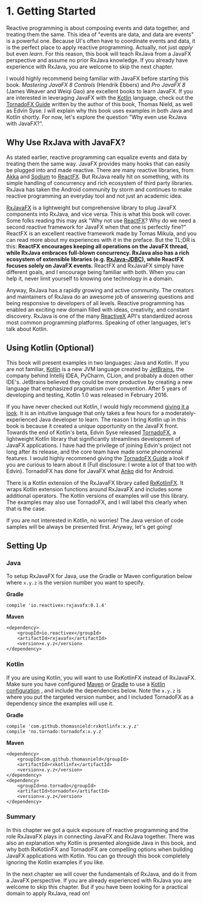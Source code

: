 # 1. Getting Started

Reactive programming is about composing events and data together, and treating them the same. This idea of "events are data, and data are events" is a powerful one. Because UI's often have to coordinate events and data, it is the perfect place to apply reactive programming. Actually, not just *apply* but even *learn*. For this reason, this book will teach RxJava from a JavaFX perspective and assume no prior RxJava knowledge. If you already have experience with RxJava, you are welcome to skip the next chapter. 

I would highly recommend being familiar with JavaFX before starting this book. *Mastering JavaFX 8 Controls*  (Hendrik Ebbers) and *Pro JavaFX 8* (James Weaver and Weiqi Gao) are excellent books to learn JavaFX. If you are interested in leveraging JavaFX with the [Kotlin](http://kotlinlang.org/) language, check out the [TornadoFX Guide](https://edvin.gitbooks.io/tornadofx-guide/content/) written by the author of this book, Thomas Nield, as well as Edvin Syse. I will explain why this book uses examples in both Java and Kotlin shortly. For now, let's explore the question "Why even use RxJava with JavaFX?".

## Why Use RxJava with JavaFX? 

As stated earlier, reactive programming can equalize events and data by treating them the same way. JavaFX provides many hooks that can easily be plugged into and made reactive. There are many reactive libraries, from [Akka](http://akka.io/) and [Sodium](https://github.com/SodiumFRP/sodium) to [ReactFX]((https://github.com/TomasMikula/ReactFX)). But RxJava really hit on something, with its simple handling of concurrency and rich ecosystem of third party libraries. RxJava has taken the Android community by storm and continues to make reactive programming an everyday tool and not just an academic idea.

[RxJavaFX](https://github.com/ReactiveX/RxJavaFX) is a lightweight but comprehensive library to plug JavaFX components into RxJava, and vice versa. This is what this book will cover. Some folks reading this may ask "Why not use [ReactFX](https://github.com/TomasMikula/ReactFX)? Why do we need a second reactive framework for JavaFX when that one is perfectly fine?" ReactFX is an excellent reactive framework made by Tomas Mikula, and you can read more about my experiences with it in the preface. But the TL;DR is this: **ReactFX encourages keeping all operations on the JavaFX thread, while RxJava embraces full-blown concurrency. RxJava also has a rich ecosystem of extensible libraries (e.g. [RxJava-JDBC](https://github.com/davidmoten/rxjava-jdbc)), while ReactFX focuses solely on JavaFX events.** ReactFX and RxJavaFX simply have different goals, and I encourage being familiar with both. When you can help it, never limit yourself to knowing one technology in a domain. 

Anyway, RxJava has a rapidly growing and active community. The creators and maintainers of RxJava do an awesome job of answering questions and being responsive to developers of all levels. Reactive programming has enabled an exciting new domain filled with ideas, creativity, and constant discovery. RxJava is one of the many [ReactiveX](http://reactivex.io/) API's standardized across most common programming platforms.  Speaking of other languages, let's talk about Kotlin. 

## Using Kotlin (Optional)

This book will present examples in two languages: Java and Kotlin. If you are not familiar, [Kotlin](http://kotlinlang.org/) is a new JVM language created by [JetBrains](http://www.jetbrains.com/), the company behind Intellij IDEA, PyCharm, CLion, and probably a dozen other IDE's. JetBrains believed they could be more productive by creating a new language that emphasized pragmatism over convention. After 5 years of developing and testing, Kotlin 1.0 was released in February 2016. 

If you have never checked out Kotlin, I would higly recommend [giving it a look](http://kotlinlang.org/docs/reference/). It is an intuitive language that only takes a few hours for a moderately-experienced Java developer to learn. The reason I bring Kotlin  up in this book is because it created a unique opportunity on the JavaFX front. Towards the end of Kotlin's beta, Edvin Syse released [TornadoFX](https://github.com/edvin/tornadofx), a lightweight Kotlin library that significantly streamlines development of JavaFX applications. I have had the privilege of joining Edvin's project not long after its release, and the core team have made some phenomenal features. I would highly recommend giving the [TornadoFX Guide](https://edvin.gitbooks.io/tornadofx-guide/content/) a look if you are curious to learn about it (Full disclosure: I wrote a lot of that too with Edvin). TornadoFX has done for JavaFX what [Anko](https://github.com/Kotlin/anko) did for Android.

There is a Kotlin extension of the RxJavaFX library called [RxKotlinFX](https://github.com/thomasnield/RxKotlinFX). It wraps Kotlin extension functions around RxJavaFX and includes some additional operators. The Kotlin versions of examples will use this library. The examples may also use TornadoFX, and I will label this clearly when that is the case. 

If you are not interested in Kotlin, no worries! The Java version of code samples will be always be presented first. Anyway, let's get going!

## Setting Up

### Java

To setup RxJavaFX for Java, use the Gradle or Maven configuration below where `x.y.z` is the version number you want to specify. 

**Gradle**
```
compile 'io.reactivex:rxjavafx:0.1.4'
```

**Maven**
```
<dependency>
    <groupId>io.reactivex</groupId>
    <artifactId>rxjavafx</artifactId>
    <version>x.y.z</version>
</dependency>
```

### Kotlin

If you are using Kotlin, you will want to use RxKotlinFX instead of RxJavaFX.  Make sure you have configured  [Maven](http://kotlinlang.org/docs/reference/using-maven.html) or [Gradle](http://kotlinlang.org/docs/reference/using-gradle.html) to use a [Kotlin configuration](http://kotlinlang.org/docs/reference/using-gradle.html) , and include the dependencies below. Note the `x.y.z` is where you put the targeted version number, and I included TornadoFX as a dependency since the examples will use it. 

**Gradle**
```
compile 'com.github.thomasnield:rxkotlinfx:x.y.z'
compile 'no.tornado:tornadofx:x.y.z`
```

**Maven**
```
<dependency>
    <groupId>com.github.thomasnield</groupId>
    <artifactId>rxkotlinfx</artifactId>
    <version>x.y.z</version>
</dependency>
<dependency>
    <groupId>no.tornado</groupId>
    <artifactId>tornadofx</artifactId>
    <version>x.y.z</version>
</dependency>
```

### Summary

In this chapter we got a quick exposure of reactive programming and the role RxJavaFX plays in connecting JavaFX and RxJava together. There was also an explanation why Kotlin is presented alongside Java in this book, and why both RxKotlinFX and TornadoFX are compelling options when building JavaFX applications with Kotlin. You can go through this book completely ignoring the Kotlin examples if you like. 

In the next chapter we will cover the fundamentals of RxJava, and do it from a JavaFX perspective. If you are already experienced with RxJava you are welcome to skip this chapter. But if you have been looking for a practical domain to apply RxJava, read on!

